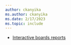 ```yaml
---
author: ckanyika
ms.author: ckanyika
ms.date: 2/17/2023
ms.topic: include
---
```


- [Interactive boards reports](#interactive-boards-reports)
